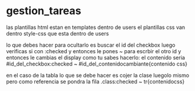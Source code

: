 # gestion_tareas

las plantillas html estan en templates dentro de users
el plantillas css van dentro style-css que esta dentro de users

lo que debes hacer para ocultarlo es buscar el id del checkbox luego verificas si con :checked y entonces le pones ~ para escrbir el otro id y entonces le cambias el display como tu sabes hacerlo:
el contenido seria
#id_del_checkbox:checked ~ #id_del_contenidocambiante{contenido css}

en el caso de la tabla lo que se debe hacer es cojer la clase luegolo mismo pero como referencia se pondra la fila
.class:checked ~ tr{contenidocss}
